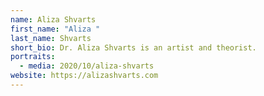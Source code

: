 ```yaml
---
name: Aliza Shvarts
first_name: "Aliza "
last_name: Shvarts
short_bio: Dr. Aliza Shvarts is an artist and theorist.
portraits:
  - media: 2020/10/aliza-shvarts
website: https://alizashvarts.com
---
```

